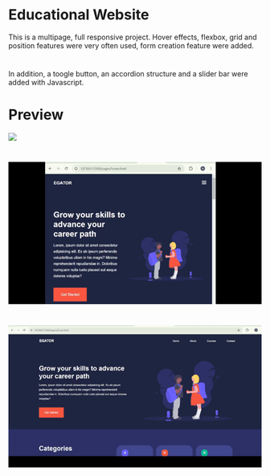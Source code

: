 # Educational Website 
This is a multipage, full responsive project. Hover effects, flexbox, grid and position features were very often used, form creation feature were added.
#
In addition, a toogle button, an accordion structure and a slider bar were added with Javascript. 
# Preview
![](education2.gif)
#
![](jsnav.gif)
#
![](jsall.gif)
